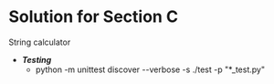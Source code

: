 # Solution for Section C

String calculator
* ***Testing***
  - python -m unittest discover --verbose -s ./test -p "*_test.py"
